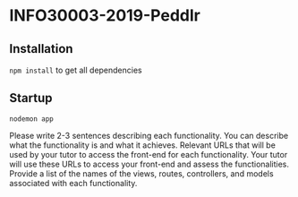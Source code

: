 # INFO30003-2019-Peddlr

## Installation
`npm install` to get all dependencies

## Startup
`nodemon app`


Please write 2-3 sentences describing each functionality. You can describe what the functionality is and what it achieves. 
Relevant URLs that will be used by your tutor to access the front-end for each functionality. Your tutor will use these URLs to access your front-end and assess the functionalities.
Provide a list of the names of the views, routes, controllers, and models associated with each functionality. 

